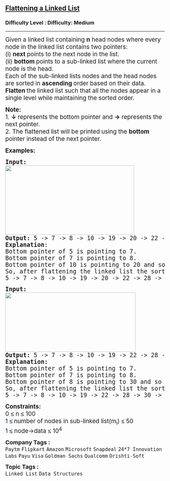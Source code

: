 <h2><a href="https://www.geeksforgeeks.org/problems/flattening-a-linked-list/1?page=1&category=Linked%20List&difficulty=Medium,Hard&status=unsolved&sprint=a663236c31453b969852f9ea22507634&sortBy=submissions">Flattening a Linked List</a></h2><h3>Difficulty Level : Difficulty: Medium</h3><hr><div class="problems_problem_content__Xm_eO"><p><span style="font-size: 14pt;">Given a linked list containing&nbsp;<strong>n</strong>&nbsp;head nodes where every node in the linked list contains two pointers:</span><br><span style="font-size: 14pt;">(i)&nbsp;<strong>next&nbsp;</strong>points to the next node in the list.</span><br><span style="font-size: 14pt;">(ii)&nbsp;<strong>bottom&nbsp;</strong>points to a sub-linked list where the current node is the head.</span><br><span style="font-size: 14pt;">Each of the sub-linked lists nodes and the head nodes are sorted in <strong>ascending </strong>order based on their data. <strong>F</strong><strong>latten </strong>the linked list such that all the nodes appear in a single level while maintaining the sorted order.</span></p>
<p><span style="font-size: 14pt;"><strong>Note:<br></strong>1. <strong>↓ </strong>represents the bottom pointer and <strong>→</strong>&nbsp;represents the next pointer.<br>2.&nbsp;The flattened list will be printed using the&nbsp;<strong>bottom</strong> pointer instead of the next pointer.</span></p>
<p><span style="font-size: 14pt;"><strong>Examples:</strong></span></p>
<pre><span style="font-size: 14pt;"><strong style="font-size: 14pt;">Input:<br><img src="https://media.geeksforgeeks.org/img-practice/prod/addEditProblem/700192/Web/Other/blobid0_1756383797.webp" width="407" height="219"><br></strong><strong style="font-size: 14pt;">Output:</strong><span style="font-size: 14pt;"> 5 -&gt; 7 -&gt; 8 -&gt; 10 -&gt; 19 -&gt; 20 -&gt; 22 -&gt; 28 -&gt; 40 -&gt; 45.<br></span><strong style="font-size: 14pt;">Explanation</strong><span style="font-size: 14pt;">: <br>Bottom pointer of 5 is pointing to 7.<br>Bottom pointer of 7 is pointing to 8.<br>Bottom pointer of 10 is pointing to 20 and so on.
So, after flattening the linked list the sorted list will be <br></span><span style="font-size: 18.6667px;">5 -&gt; 7 -&gt; 8 -&gt; 10 -&gt; 19 -&gt; 20 -&gt; 22 -&gt; 28 -&gt; 40 -&gt; 45.</span></span></pre>
<pre><span style="font-size: 14pt;"><strong style="font-size: 14pt;">Input:<br><img src="https://media.geeksforgeeks.org/img-practice/prod/addEditProblem/700192/Web/Other/blobid1_1756383851.webp" width="412" height="187"><br></strong><strong style="font-size: 14pt;">Output:</strong><span style="font-size: 14pt;"> 5 -&gt; 7 -&gt; 8 -&gt; 10 -&gt; 19 -&gt; 22 -&gt; 28 -&gt; 30 -&gt; 50<br></span><strong style="font-size: 14pt;">Explanation:<br></strong><span style="font-size: 14pt;">Bottom pointer of 5 is pointing to 7.<br>Bottom pointer of 7 is pointing to 8.<br>Bottom pointer of 8 is pointing to 30 and so on.<br></span><span style="font-size: 18.6667px;">So, after flattening the linked list the sorted list will be 
5 -&gt; 7 -&gt; 8 -&gt; 10 -&gt; 19 -&gt; 22 -&gt; 28 -&gt; 30 -&gt; 50.</span></span></pre>
<p><span style="font-size: 14pt;"><strong>Constraints:</strong></span><br><span style="font-size: 14pt;">0&nbsp;<span style="background-color: #ffffff; color: #001d35; font-family: 'Google Sans', Arial, sans-serif;">≤</span>&nbsp;n <span style="background-color: #ffffff; color: #001d35; font-family: 'Google Sans', Arial, sans-serif;">≤</span>&nbsp;100<br>1&nbsp;<span style="background-color: #ffffff; color: #001d35; font-family: 'Google Sans', Arial, sans-serif;">≤</span><strong>&nbsp;</strong>number of nodes in sub-linked list(m<sub>i</sub>)&nbsp;<span style="background-color: #ffffff; color: #001d35; font-family: 'Google Sans', Arial, sans-serif;">≤</span>&nbsp;50<br>1&nbsp;<span style="background-color: #ffffff; color: #001d35; font-family: 'Google Sans', Arial, sans-serif;">≤</span>&nbsp;node-&gt;data <span style="background-color: #ffffff; color: #001d35; font-family: 'Google Sans', Arial, sans-serif;">≤</span>&nbsp;10<sup>4</sup></span></p></div><p><span style=font-size:18px><strong>Company Tags : </strong><br><code>Paytm</code>&nbsp;<code>Flipkart</code>&nbsp;<code>Amazon</code>&nbsp;<code>Microsoft</code>&nbsp;<code>Snapdeal</code>&nbsp;<code>24*7 Innovation Labs</code>&nbsp;<code>Payu</code>&nbsp;<code>Visa</code>&nbsp;<code>Goldman Sachs</code>&nbsp;<code>Qualcomm</code>&nbsp;<code>Drishti-Soft</code>&nbsp;<br><p><span style=font-size:18px><strong>Topic Tags : </strong><br><code>Linked List</code>&nbsp;<code>Data Structures</code>&nbsp;